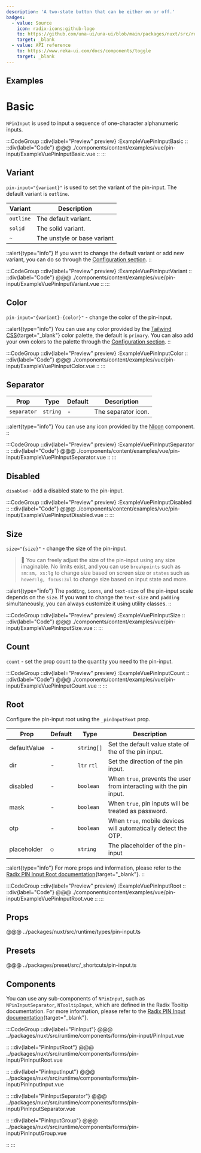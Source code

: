 ```yaml
---
description: 'A two-state button that can be either on or off.'
badges:
  - value: Source
    icon: radix-icons:github-logo
    to: https://github.com/una-ui/una-ui/blob/main/packages/nuxt/src/runtime/components/elements/Toggle.vue
    target: _blank
  - value: API reference
    to: https://www.reka-ui.com/docs/components/toggle
    target: _blank
---
```


## Examples

# Basic

`NPinInput` is used to input a sequence of one-character alphanumeric inputs.

:::CodeGroup
::div{label="Preview" preview}
:ExampleVuePinInputBasic
::
::div{label="Code"}
@@@ ./components/content/examples/vue/pin-input/ExampleVuePinInputBasic.vue
::
:::

## Variant

`pin-input="{variant}"` is used to set the variant of the pin-input. The default variant is `outline`.

| Variant   | Description                 |
| --------- | --------------------------- |
| `outline` | The default variant.        |
| `solid`   | The solid variant.          |
| `~`       | The unstyle or base variant |

::alert{type="info"}
If you want to change the default variant or add new variant, you can do so through the [Configuration section](/getting-started/configuration).
::

:::CodeGroup
::div{label="Preview" preview}
:ExampleVuePinInputVariant
::
::div{label="Code"}
@@@ ./components/content/examples/vue/pin-input/ExampleVuePinInputVariant.vue
::
:::

## Color

`pin-input="{variant}-{color}"` - change the color of the pin-input.

::alert{type="info"}
You can use any color provided by the [Tailwind CSS](https://tailwindcss.com/docs/customizing-colors){target="_blank"} color palette, the default is `primary`. You can also add your own colors to the palette through the [Configuration section](/getting-started/configuration).
::

:::CodeGroup
::div{label="Preview" preview}
:ExampleVuePinInputColor
::
::div{label="Code"}
@@@ ./components/content/examples/vue/pin-input/ExampleVuePinInputColor.vue
::
:::

## Separator

| Prop        | Type     | Default | Description         |
| ----------- | -------- | ------- | ------------------- |
| `separator` | `string` | -       | The separator icon. |

::alert{type="info"}
You can use any icon provided by the [NIcon](icon) component.
::

:::CodeGroup
::div{label="Preview" preview}
:ExampleVuePinInputSeparator
::
::div{label="Code"}
@@@ ./components/content/examples/vue/pin-input/ExampleVuePinInputSeparator.vue
::
:::

## Disabled

`disabled` - add a disabled state to the pin-input.

:::CodeGroup
::div{label="Preview" preview}
:ExampleVuePinInputDisabled
::
::div{label="Code"}
@@@ ./components/content/examples/vue/pin-input/ExampleVuePinInputDisabled.vue
::
:::

## Size

`size="{size}"` - change the size of the pin-input.

> 🚀 You can freely adjust the size of the pin-input using any size imaginable. No limits exist, and you can use `breakpoints` such as `sm:sm, xs:lg` to change size based on screen size or `states` such as `hover:lg, focus:3xl` to change size based on input state and more.

::alert{type="info"}
The `padding`, `icons`, and `text-size` of the pin-input scale depends on the `size`. If you want to change the `text-size` and `padding` simultaneously, you can always customize it using utility classes.
::

:::CodeGroup
::div{label="Preview" preview}
:ExampleVuePinInputSize
::
::div{label="Code"}
@@@ ./components/content/examples/vue/pin-input/ExampleVuePinInputSize.vue
::
:::

## Count

`count` - set the prop count to the quantity you need to the pin-input.

:::CodeGroup
::div{label="Preview" preview}
:ExampleVuePinInputCount
::
::div{label="Code"}
@@@ ./components/content/examples/vue/pin-input/ExampleVuePinInputCount.vue
::
:::

## Root

Configure the pin-input root using the `_pinInputRoot` prop.

| Prop         | Default | Type        | Description                                                         |
| ------------ | ------- | ----------- | ------------------------------------------------------------------- |
| defaultValue | -       | `string[]`  | Set the default value state of the of the pin input.                |
| dir          | -       | `ltr` `rtl` | Set the direction of the pin input.                                 |
| disabled     | -       | `boolean`   | When `true`, prevents the user from interacting with the pin input. |
| mask         | -       | `boolean`   | When `true`, pin inputs will be treated as password.                |
| otp          | -       | `boolean`   | When `true`, mobile devices will automatically detect the OTP.      |
| placeholder  | `○`     | `string`    | The placeholder of the pin-input                                    |

::alert{type="info"}
For more props and information, please refer to the [Radix PIN Input Root documentation](https://www.radix-vue.com/components/pin-input.html#root){target="_blank"}.
::

:::CodeGroup
::div{label="Preview" preview}
:ExampleVuePinInputRoot
::
::div{label="Code"}
@@@ ./components/content/examples/vue/pin-input/ExampleVuePinInputRoot.vue
::
:::

## Props

@@@ ../packages/nuxt/src/runtime/types/pin-input.ts

## Presets

@@@ ../packages/preset/src/_shortcuts/pin-input.ts

## Components

You can use any sub-components of `NPinInput`, such as `NPinInputSeparator`, `NTooltipInput`, which are defined in the Radix Tooltip documentation. For more information, please refer to the [Radix PIN Input documentation](https://www.radix-vue.com/components/pin-input.html){target="_blank"}.

:::CodeGroup
::div{label="PinInput"}
@@@ ../packages/nuxt/src/runtime/components/forms/pin-input/PinInput.vue

::
::div{label="PinInputRoot"}
@@@ ../packages/nuxt/src/runtime/components/forms/pin-input/PinInputRoot.vue

::
::div{label="PinInputInput"}
@@@ ../packages/nuxt/src/runtime/components/forms/pin-input/PinInputInput.vue

::
::div{label="PinInputSeparator"}
@@@ ../packages/nuxt/src/runtime/components/forms/pin-input/PinInputSeparator.vue

::
::div{label="PinInputGroup"}
@@@ ../packages/nuxt/src/runtime/components/forms/pin-input/PinInputGroup.vue

::
:::
